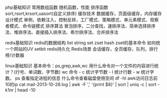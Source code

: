 php基础知识
	常用数组函数
	随机函数，性能
	排序函数 sort,rsort,krsort,uasort(自定义排序)
	缓存技术 数据缓存，页面级缓存，内存缓存
	设计模式 单例，依赖注入，控制反转，工厂模式、策略模式、单元素模式、观察者模式、命令链模式
	排序算法 冒泡排序，二分查找，速排序法、简单选择排序法、堆排序法、直接插入排序法、希尔排序法、合并排序法

redis基础知识
	redis的数据结构 list string set zset hash
	zset的基本命令
	如何统一个网站的UV setbit
	redis持久化
	Redis场景 会话缓存，全页缓存，队列，排行榜/计数器

linux基础知识
	基本命令：ps,grep,awk,wc
	用什么命令对一个文件的内容进行统计？(行号、单词数、字节数) wc 命令 - c 统计字节数 - l 统计行数 - w 统计字数。
	ps 查看指定进程的信息
	什么命令查看磁盘使用空间 df -hl
	awk访问日志前10的ip cat mail-2013-10-28.log | awk -F ',' '{print $8}' | sort | uniq -c | sort -k1nr | head -10